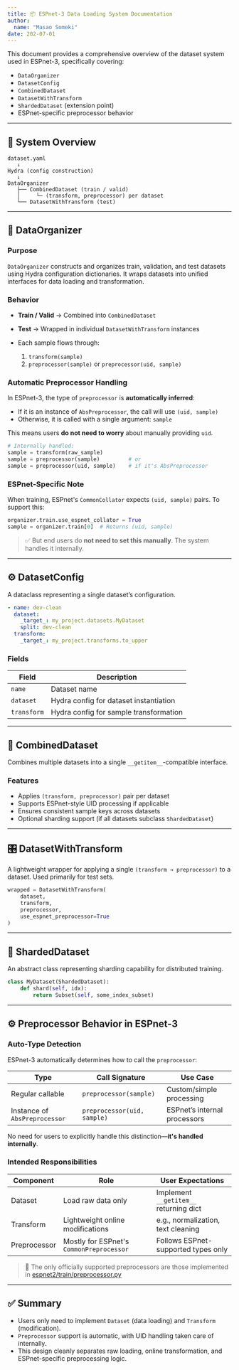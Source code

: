 ```yaml
---
title: 📦 ESPnet-3 Data Loading System Documentation
author:
  name: "Masao Someki"
date: 202-07-01
---
```


This document provides a comprehensive overview of the dataset system used in ESPnet-3, specifically covering:

- `DataOrganizer`
- `DatasetConfig`
- `CombinedDataset`
- `DatasetWithTransform`
- `ShardedDataset` (extension point)
- ESPnet-specific preprocessor behavior

---

## 🧠 System Overview

```text
dataset.yaml
   ↓
Hydra (config construction)
   ↓
DataOrganizer
   ├── CombinedDataset (train / valid)
   │     └─ (transform, preprocessor) per dataset
   └── DatasetWithTransform (test)
````

---

## 🔗 DataOrganizer

### Purpose

`DataOrganizer` constructs and organizes train, validation, and test datasets using Hydra configuration dictionaries. It wraps datasets into unified interfaces for data loading and transformation.

### Behavior

* **Train / Valid** → Combined into `CombinedDataset`
* **Test** → Wrapped in individual `DatasetWithTransform` instances
* Each sample flows through:

  1. `transform(sample)`
  2. `preprocessor(sample)` or `preprocessor(uid, sample)`

### Automatic Preprocessor Handling

In ESPnet-3, the type of `preprocessor` is **automatically inferred**:

* If it is an instance of `AbsPreprocessor`, the call will use `(uid, sample)`
* Otherwise, it is called with a single argument: `sample`

This means users **do not need to worry** about manually providing `uid`.

```python
# Internally handled:
sample = transform(raw_sample)
sample = preprocessor(sample)         # or
sample = preprocessor(uid, sample)    # if it's AbsPreprocessor
```

### ESPnet-Specific Note

When training, ESPnet's `CommonCollator` expects `(uid, sample)` pairs. To support this:

```python
organizer.train.use_espnet_collator = True
sample = organizer.train[0]  # Returns (uid, sample)
```

> ✅ But end users do **not need to set this manually**. The system handles it internally.

---

## ⚙️ DatasetConfig

A dataclass representing a single dataset’s configuration.

```yaml
- name: dev-clean
  dataset:
    _target_: my_project.datasets.MyDataset
    split: dev-clean
  transform:
    _target_: my_project.transforms.to_upper
```

### Fields

| Field       | Description                            |
| ----------- | -------------------------------------- |
| `name`      | Dataset name                           |
| `dataset`   | Hydra config for dataset instantiation |
| `transform` | Hydra config for sample transformation |

---

## 🔀 CombinedDataset

Combines multiple datasets into a single `__getitem__`-compatible interface.

### Features

* Applies `(transform, preprocessor)` pair per dataset
* Supports ESPnet-style UID processing if applicable
* Ensures consistent sample keys across datasets
* Optional sharding support (if all datasets subclass `ShardedDataset`)

---

## 🎛 DatasetWithTransform

A lightweight wrapper for applying a single `(transform → preprocessor)` to a dataset. Used primarily for test sets.

```python
wrapped = DatasetWithTransform(
    dataset,
    transform,
    preprocessor,
    use_espnet_preprocessor=True
)
```

---

## 🧩 ShardedDataset

An abstract class representing sharding capability for distributed training.

```python
class MyDataset(ShardedDataset):
    def shard(self, idx):
        return Subset(self, some_index_subset)
```

---

## ⚙️ Preprocessor Behavior in ESPnet-3

### Auto-Type Detection

ESPnet-3 automatically determines how to call the `preprocessor`:

| Type                          | Call Signature              | Use Case                     |
| ----------------------------- | --------------------------- | ---------------------------- |
| Regular callable              | `preprocessor(sample)`      | Custom/simple processing     |
| Instance of `AbsPreprocessor` | `preprocessor(uid, sample)` | ESPnet’s internal processors |

No need for users to explicitly handle this distinction—**it's handled internally**.

### Intended Responsibilities

| Component    | Role                                     | User Expectations                      |
| ------------ | ---------------------------------------- | -------------------------------------- |
| Dataset      | Load raw data only                       | Implement `__getitem__` returning dict |
| Transform    | Lightweight online modifications         | e.g., normalization, text cleaning     |
| Preprocessor | Mostly for ESPnet's `CommonPreprocessor` | Follows ESPnet-supported types only    |

> 🔗 The only officially supported preprocessors are those implemented in
> [espnet2/train/preprocessor.py](https://github.com/espnet/espnet/blob/master/espnet2/train/preprocessor.py)

---

## ✅ Summary

* Users only need to implement `Dataset` (data loading) and `Transform` (modification).
* `Preprocessor` support is automatic, with UID handling taken care of internally.
* This design cleanly separates raw loading, online transformation, and ESPnet-specific preprocessing logic.

